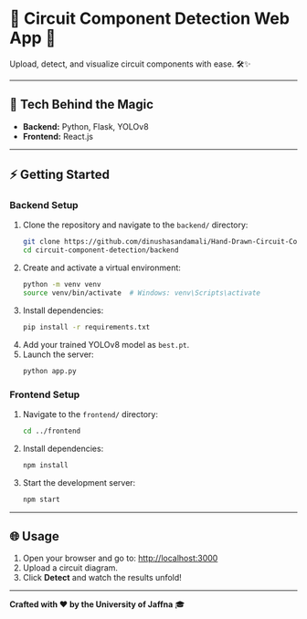 # 🌟 Circuit Component Detection Web App 🌟  

 Upload, detect, and visualize circuit components with ease. 🛠️✨

---

## 🚀 Tech Behind the Magic  

- **Backend:** Python, Flask, YOLOv8  
- **Frontend:** React.js

---

## ⚡ Getting Started  

### Backend Setup  
1. Clone the repository and navigate to the `backend/` directory:  
   ```bash
   git clone https://github.com/dinushasandamali/Hand-Drawn-Circuit-Component-Detection-and-Classification.git  
   cd circuit-component-detection/backend  
   ```  
2. Create and activate a virtual environment:  
   ```bash
   python -m venv venv  
   source venv/bin/activate  # Windows: venv\Scripts\activate  
   ```  
3. Install dependencies:  
   ```bash
   pip install -r requirements.txt  
   ```  
4. Add your trained YOLOv8 model as `best.pt`.  
5. Launch the server:  
   ```bash
   python app.py  
   ```  

### Frontend Setup  
1. Navigate to the `frontend/` directory:  
   ```bash
   cd ../frontend  
   ```  
2. Install dependencies:  
   ```bash
   npm install  
   ```  
3. Start the development server:  
   ```bash
   npm start  
   ```  

---

## 🌐 Usage  

1. Open your browser and go to: [http://localhost:3000](http://localhost:3000)  
2. Upload a circuit diagram.  
3. Click **Detect** and watch the results unfold!  

---

**Crafted with ❤️ by the University of Jaffna** 🎓  
